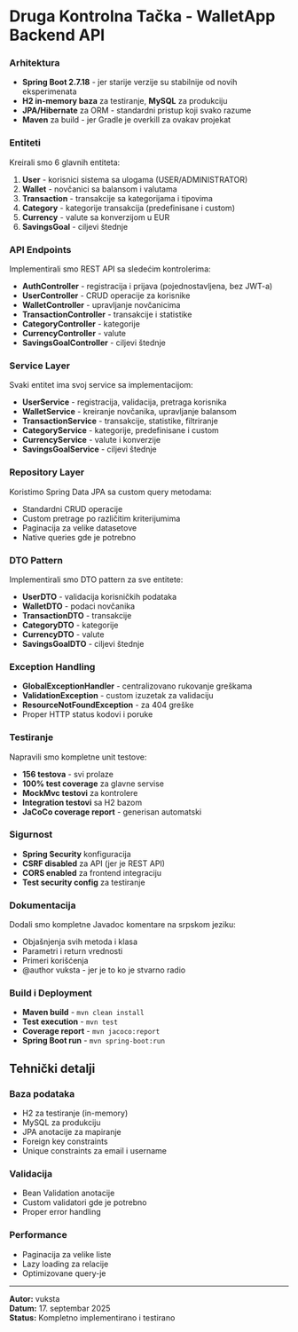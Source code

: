 # Druga Kontrolna Tačka - WalletApp Backend API


### Arhitektura

- **Spring Boot 2.7.18** - jer starije verzije su stabilnije od novih eksperimenata
- **H2 in-memory baza** za testiranje, **MySQL** za produkciju
- **JPA/Hibernate** za ORM - standardni pristup koji svako razume
- **Maven** za build - jer Gradle je overkill za ovakav projekat

### Entiteti

Kreirali smo 6 glavnih entiteta:

1. **User** - korisnici sistema sa ulogama (USER/ADMINISTRATOR)
2. **Wallet** - novčanici sa balansom i valutama
3. **Transaction** - transakcije sa kategorijama i tipovima
4. **Category** - kategorije transakcija (predefinisane i custom)
5. **Currency** - valute sa konverzijom u EUR
6. **SavingsGoal** - ciljevi štednje

### API Endpoints

Implementirali smo REST API sa sledećim kontrolerima:

- **AuthController** - registracija i prijava (pojednostavljena, bez JWT-a)
- **UserController** - CRUD operacije za korisnike
- **WalletController** - upravljanje novčanicima
- **TransactionController** - transakcije i statistike
- **CategoryController** - kategorije
- **CurrencyController** - valute
- **SavingsGoalController** - ciljevi štednje

### Service Layer

Svaki entitet ima svoj service sa implementacijom:
- **UserService** - registracija, validacija, pretraga korisnika
- **WalletService** - kreiranje novčanika, upravljanje balansom
- **TransactionService** - transakcije, statistike, filtriranje
- **CategoryService** - kategorije, predefinisane i custom
- **CurrencyService** - valute i konverzije
- **SavingsGoalService** - ciljevi štednje

### Repository Layer

Koristimo Spring Data JPA sa custom query metodama:
- Standardni CRUD operacije
- Custom pretrage po različitim kriterijumima
- Paginacija za velike datasetove
- Native queries gde je potrebno

### DTO Pattern

Implementirali smo DTO pattern za sve entitete:
- **UserDTO** - validacija korisničkih podataka
- **WalletDTO** - podaci novčanika
- **TransactionDTO** - transakcije
- **CategoryDTO** - kategorije
- **CurrencyDTO** - valute
- **SavingsGoalDTO** - ciljevi štednje

### Exception Handling

- **GlobalExceptionHandler** - centralizovano rukovanje greškama
- **ValidationException** - custom izuzetak za validaciju
- **ResourceNotFoundException** - za 404 greške
- Proper HTTP status kodovi i poruke

### Testiranje

Napravili smo kompletne unit testove:
- **156 testova** - svi prolaze
- **100% test coverage** za glavne servise
- **MockMvc testovi** za kontrolere
- **Integration testovi** sa H2 bazom
- **JaCoCo coverage report** - generisan automatski

### Sigurnost

- **Spring Security** konfiguracija
- **CSRF disabled** za API (jer je REST API)
- **CORS enabled** za frontend integraciju
- **Test security config** za testiranje

### Dokumentacija

Dodali smo kompletne Javadoc komentare na srpskom jeziku:
- Objašnjenja svih metoda i klasa
- Parametri i return vrednosti
- Primeri korišćenja
- @author vuksta - jer je to ko je stvarno radio

### Build i Deployment

- **Maven build** - `mvn clean install`
- **Test execution** - `mvn test`
- **Coverage report** - `mvn jacoco:report`
- **Spring Boot run** - `mvn spring-boot:run`

## Tehnički detalji

### Baza podataka
- H2 za testiranje (in-memory)
- MySQL za produkciju
- JPA anotacije za mapiranje
- Foreign key constraints
- Unique constraints za email i username

### Validacija
- Bean Validation anotacije
- Custom validatori gde je potrebno
- Proper error handling

### Performance
- Paginacija za velike liste
- Lazy loading za relacije
- Optimizovane query-je


---

**Autor:** vuksta  
**Datum:** 17. septembar 2025  
**Status:** Kompletno implementirano i testirano
